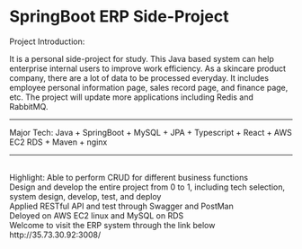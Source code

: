 # SpringBoot ERP Side-Project 
Project Introduction:

It is a personal side-project for study. This Java based system can help enterprise internal users to improve work efficiency. As a skincare product company,
there are a lot of data to be processed everyday. It includes employee personal information page, sales record page, and
finance page, etc. The project will update more applications including Redis and RabbitMQ.
<hr>
Major Tech: 
Java + SpringBoot + MySQL + JPA + Typescript + React + AWS EC2 RDS + Maven + nginx
<hr>
<br>
Highlight:
Able to perform CRUD for different business functions<br>
Design and develop the entire project from 0 to 1, including tech selection, system design, develop, test, and deploy<br>
Applied RESTful API and test through Swagger and PostMan<br>
Deloyed on AWS EC2 linux and MySQL on RDS<br>
Welcome to visit the ERP system through the link below <br>
http://35.73.30.92:3008/
